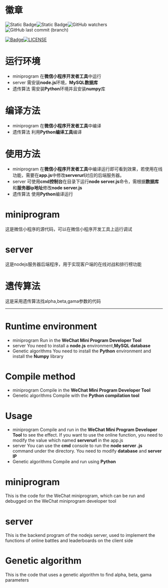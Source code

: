 # 徽章
![Static Badge](https://img.shields.io/badge/language-python-red)![Static Badge](https://img.shields.io/badge/language-JavaScript-red)![GitHub watchers](https://img.shields.io/github/watchers/FZUTeriri/Nomorebets)![GitHub last commit (branch)](https://img.shields.io/github/last-commit/FZUTeriri/Nomorebets/main)

[![Badge](https://img.shields.io/badge/link-996.icu-%23FF4D5B.svg?style=flat-square)](https://996.icu/#/zh_CN)[![LICENSE](https://img.shields.io/badge/license-Anti%20996-blue.svg?style=flat-square)](https://github.com/996icu/996.ICU/blob/master/LICENSE)

# 运行环境
- miniprogram
在**微信小程序开发者工具**中运行
- server
需安装**node.js**环境，**MySQL数据库**
- 遗传算法
需安装**Python**环境并且安装**numpy**库

# 编译方法
- miniprogram
在**微信小程序开发者工具**中编译
- 遗传算法
利用**Python编译工具**编译

# 使用方法
- miniprogram
在**微信小程序开发者工具**中编译运行即可看到效果，若使用在线功能，需要在**app.js**中修改**serverurl**对应的后端服务器。
- server
可使用**cmd控制台**在目录下运行**node server.js**命令，需根据**数据库**和**服务器ip地址**修改**node server.js**
- 遗传算法
使用**Python**编译运行

# miniprogram
这是微信小程序的源代码，可以在微信小程序开发工具上运行调试

# server
这是nodejs服务器后端程序，用于实现客户端的在线对战和排行榜功能

# 遗传算法
这是采用遗传算法找alpha,beta,gama参数的代码

------
# Runtime environment
- miniprogram
Run in the **WeChat Mini Program Developer Tool**
- server
You need to install a **node.js** environment,**MySQL database**
- Genetic algorithms
You need to install the **Python** environment and install the **Numpy** library

# Compile method
- miniprogram
Compile in the **WeChat Mini Program Developer Tool**
- Genetic algorithms
Compile with the **Python compilation tool**

# Usage
- miniprogram
Compile and run in the **WeChat Mini Program Developer Tool** to see the effect. If you want to use the online function, you need to modify the value which named **serverurl** in the app.js
- server
You can use the **cmd** console to run the **node server .js** command under the directory. You need to modify **database** and **server IP**
- Genetic algorithms
Compile and run using **Python**

# miniprogram
This is the code for the WeChat miniprogram, which can be run and debugged on the WeChat miniprogram developer tool

# server
This is the backend program of the nodejs server, used to implement the functions of online battles and leaderboards on the client side

# Genetic algorithm
This is the code that uses a genetic algorithm to find alpha, beta, gama parameters

